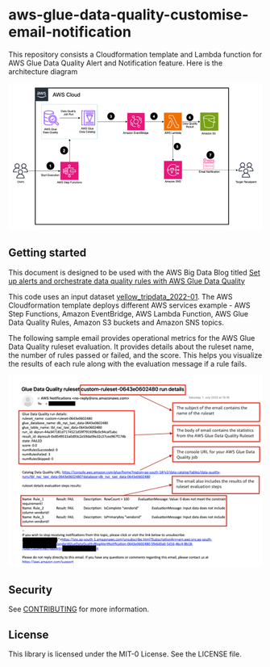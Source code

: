 # aws-glue-data-quality-customise-email-notification

This repository consists a Cloudformation template and Lambda function for AWS Glue Data Quality Alert and Notification feature. Here is the architecture diagram

![img.png](img_1.png)

## Getting started


This document is designed to be used with the AWS Big Data Blog titled [Set up alerts and orchestrate data quality rules with AWS Glue Data Quality](https://aws.amazon.com/blogs/big-data/set-up-alerts-and-orchestrate-data-quality-rules-with-aws-glue-data-quality/)

This code uses an input dataset [yellow_tripdata_2022-01](https://d37ci6vzurychx.cloudfront.net/trip-data/yellow_tripdata_2022-01.parquet/). The AWS Cloudformation template deploys different AWS services example - AWS Step Functions, Amazon EventBridge, AWS Lambda Function, AWS Glue Data Quality Rules, Amazon S3 buckets and Amazon SNS topics.

The following sample email provides operational metrics for the AWS Glue Data Quality ruleset evaluation. It provides details about the ruleset name, the number of rules passed or failed, and the score. This helps you visualize the results of each rule along with the evaluation message if a rule fails.

![img.png](img.png)

## Security

See [CONTRIBUTING](CONTRIBUTING.md#security-issue-notifications) for more information.

## License

This library is licensed under the MIT-0 License. See the LICENSE file.

